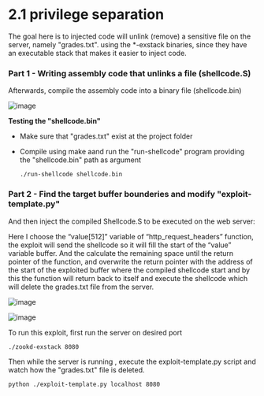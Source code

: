 # 2.1 privilege separation

The goal here is to injected code will unlink (remove) a sensitive file on the server, namely
"grades.txt". using the *-exstack binaries, since they have an executable stack that
makes it easier to inject code.

### Part 1 - Writing assembly code that unlinks a file (shellcode.S)

Afterwards, compile the assembly code into a binary file (shellcode.bin)


![image](https://user-images.githubusercontent.com/13490629/217405206-8b65493e-3ce9-498a-877e-9ae5da96d99b.png)

**Testing the "shellcode.bin"**

* Make sure that "grades.txt" exist at the project folder
* Compile using make aand run the "run-shellcode" program providing the "shellcode.bin" path as argument

  ```shell
  ./run-shellcode shellcode.bin
  ```

### Part 2 - Find the target buffer bounderies and modify "exploit-template.py"

And then inject the compiled Shellcode.S to be executed on the web server:

Here I choose the “value[512]” variable of “http\_request\_headers” function, the exploit will send the shellcode so it will fill the start of the “value” variable buffer. And the calculate the remaining space until the return pointer of the function, and overwrite the return pointer with the address of the start of the exploited buffer where the compiled shellcode start and by this the function will return back to itself and execute the shellcode which will delete the grades.txt file from the server.

![image](https://user-images.githubusercontent.com/13490629/217408210-fafb45b9-1873-4791-b883-25e6b2004d34.png)

![image](https://user-images.githubusercontent.com/13490629/217408292-56c0523e-24da-4eb2-9807-dd01034b9f83.png)

To run this exploit, first run the server on desired port

```shell
./zookd-exstack 8080

```

Then while the server is running , execute the exploit-template.py script and watch how the "grades.txt" file is deleted.

```shell
python ./exploit-template.py localhost 8080
```
